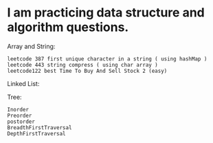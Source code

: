 # I am practicing data structure and algorithm questions. 
Array and String:

	leetcode 387 first unique character in a string ( using hashMap )
	leetcode 443 string compress ( using char array )
	leetcode122 best Time To Buy And Sell Stock 2 (easy)
Linked List:


Tree:

	Inorder
	Preorder
	postorder
	BreadthFirstTraversal
	DepthFirstTraversal
